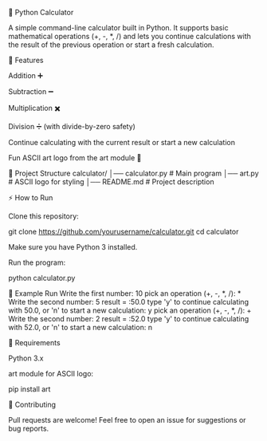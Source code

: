 🧮 Python Calculator

A simple command-line calculator built in Python.
It supports basic mathematical operations (+, -, *, /) and lets you continue calculations with the result of the previous operation or start a fresh calculation.

🚀 Features

Addition ➕

Subtraction ➖

Multiplication ✖️

Division ➗ (with divide-by-zero safety)

Continue calculating with the current result or start a new calculation

Fun ASCII art logo from the art module 🎨

📂 Project Structure
calculator/
│── calculator.py     # Main program
│── art.py            # ASCII logo for styling
│── README.md         # Project description

⚡ How to Run

Clone this repository:

git clone https://github.com/yourusername/calculator.git
cd calculator


Make sure you have Python 3 installed.

Run the program:

python calculator.py

📝 Example Run
Write the first number: 10
pick an operation (+, -, *, /): *
Write the second number: 5
result = :50.0
type 'y' to continue calculating with 50.0, or 'n' to start a new calculation: y
pick an operation (+, -, *, /): +
Write the second number: 2
result = :52.0
type 'y' to continue calculating with 52.0, or 'n' to start a new calculation: n

📖 Requirements

Python 3.x

art module for ASCII logo:

pip install art

🤝 Contributing

Pull requests are welcome! Feel free to open an issue for suggestions or bug reports.
